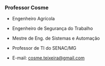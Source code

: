 ### Professor Cosme

- Engenheiro Agrícola 
- Engenheiro de Segurança do Trabalho
- Mestre de Eng. de Sistemas e Automação 
- Professor de TI do SENAC/MG

- E-mail: cosme.teixeira@gmail.com

